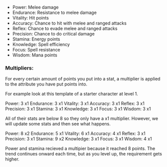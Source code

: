 - Power: Melee damage
- Endurance: Resistance to melee damage
- Vitality: Hit points
- Accuracy: Chance to hit with melee and ranged attacks
- Reflex: Chance to evade melee and ranged attacks
- Precision: Chance to do critical damage
- Stamina: Energy points
- Knowledge: Spell efficiency
- Focus: Spell resistance
- Wisdom: Mana points

### Multipliers:

For every certain amount of points you put into a stat, a multiplier is applied to the attribute you have put points into.

For example look at this template of a starter character at level 1.

Power: 3 x1
Endurance: 3 x1 
Vitality: 3 x1
Accuracy: 3 x1
Reflex: 3 x1
Precision: 3 x1
Stamina: 3 x1
Knowledge: 3 x1
Focus: 3 x1
Wisdom: 3 x1

All of their stats are below 8 so they only have a x1 multiplier.
However, we will update some stats and then see what happens.

Power: 8 x2
Endurance: 5 x1 
Vitality: 6 x1
Accuracy: 4 x1
Reflex: 3 x1
Precision: 3 x1
Stamina: 9 x2
Knowledge: 3 x1
Focus: 3 x1
Wisdom: 4 x1

Power and stamina recieved a multipier because it reached 8 points.
The trend continues onward each time, but as you level up, the requirement gets higher.
